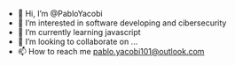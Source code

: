 - 👋 Hi, I’m @PabloYacobi
- 👀 I’m interested in software developing and cibersecurity
- 🌱 I’m currently learning javascript
- 💞️ I’m looking to collaborate on ...
- 📫 How to reach me pablo.yacobi101@outlook.com

<!---
PabloYacobi/PabloYacobi is a ✨ special ✨ repository because its `README.md` (this file) appears on your GitHub profile.
You can click the Preview link to take a look at your changes.
--->
